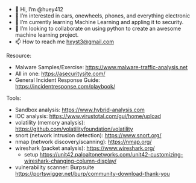 - 👋 Hi, I’m @huey412
- 👀 I’m interested in cars, onewheels, phones, and everything electronic
- 🌱 I’m currently learning Machine Learning and appling it to security.
- 💞️ I’m looking to collaborate on using python to create an awesome machine learning project.
- 📫 How to reach me hxyst3@gmail.com

<!---
huey412/huey412 is a ✨ special ✨ repository because its `README.md` (this file) appears on your GitHub profile.
You can click the Preview link to take a look at your changes.
--->

Resource:
- Malware Samples/Exercise: https://www.malware-traffic-analysis.net
- All in one: https://asecuritysite.com/
- General Incident Response Guide: https://incidentresponse.com/playbook/

Tools:
- Sandbox analysis: https://www.hybrid-analysis.com
- IOC analysis: https://www.virustotal.com/gui/home/upload
- volatility (memory analysis): https://github.com/volatilityfoundation/volatility
- snort (network intrusion detection): https://www.snort.org/
- nmap (network discovery/scanning): https://nmap.org/
- wireshark (packet analysis): https://www.wireshark.org/
  - setup https://unit42.paloaltonetworks.com/unit42-customizing-wireshark-changing-column-display/
- vulnerability scanner: Burpsuite https://portswigger.net/burp/community-download-thank-you
